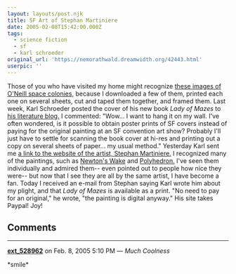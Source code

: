 ```yaml
---
layout: layouts/post.njk
title: SF Art of Stephan Martiniere
date: 2005-02-08T15:42:00.000Z
tags:
  - science fiction
  - sf
  - karl schroeder
original_url: 'https://nemorathwald.dreamwidth.org/42443.html'
userpic: ''
---
```

Those of you who have visited my home might recognize [these images of O'Neill space colonies,](http://www.l5news.org/oneillcylinder.htm) because I downloaded a few of them, printed each one on several sheets, cut and taped them together, and framed them. Last week, Karl Schroeder posted the cover of his new book _Lady of Mazes_ to [his literature blog.](http://www.kschroeder.com/) I commented: "Wow... I want to hang it on my wall. I've often wondered, is it possible to obtain poster prints of SF covers instead of paying for the original painting at an SF convention art show? Probably I'll just have to settle for scanning the book cover at hi-res and printing out a copy on several sheets of paper... my usual method." Yesterday Karl sent me [a link to the website of the artist, Stephan Martiniere.](http://www.martiniere.com/) I recognized many of the paintings, such as [Newton's Wake](http://www.martiniere.com/newtonswake.htm) and [Polyhedron.](http://www.martiniere.com/polyhedron.html) I've seen them individually and admired them-- even pointed out to people how nice they were-- but now that I see they are all by the same artist, I have become a fan. Today I received an e-mail from Stephan saying Karl wrote him about my plight, and that _Lady of Mazes_ is available as a print. "No need to pay for an original," he wrote, "the painting is digital anyway." His site takes Paypal! Joy!

## Comments

---

**[ext_528962](https://www.dreamwidth.org/users/ext_528962)** on Feb. 8, 2005 5:10 PM — *Much Coolness*

\*smile\*
